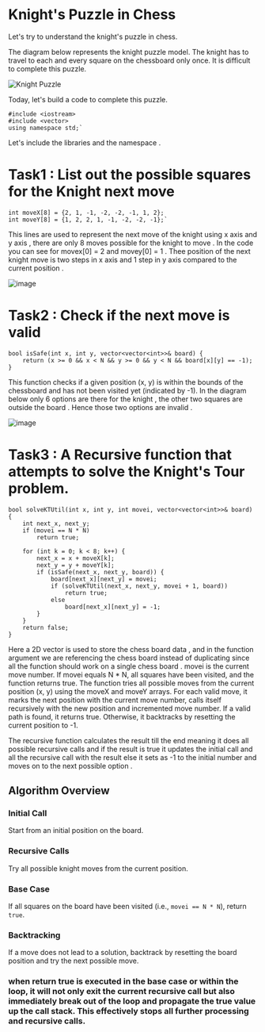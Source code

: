 # Knight's Puzzle in Chess

Let's try to understand the knight's puzzle in chess.

The diagram below represents the knight puzzle model. The knight has to travel to each and every square on the chessboard only once. It is difficult to complete this puzzle.

![Knight Puzzle](https://github.com/user-attachments/assets/77a4d7b0-f939-4f50-be3c-2faeeb8d9e5c)

Today, let's build a code to complete this puzzle.
```console
#include <iostream>
#include <vector>
using namespace std;`
```
Let's include the libraries and the namespace .


# Task1 : List out the possible squares for the Knight next move

```console
int moveX[8] = {2, 1, -1, -2, -2, -1, 1, 2};
int moveY[8] = {1, 2, 2, 1, -1, -2, -2, -1};`
```

This lines are used to represent the next move of the knight using x axis and y axis , there are only 8 moves possible for the knight to move . In the code you can see for movex[0] = 2 and movey[0] = 1 . Thee position of the next knight move is two steps in x axis and 1 step in y axis compared to the current position .


![image](https://github.com/user-attachments/assets/c27c4d09-0ec6-4e24-a0fa-7e2eb6072085)

# Task2 : Check if the next move is valid

```console
bool isSafe(int x, int y, vector<vector<int>>& board) {
    return (x >= 0 && x < N && y >= 0 && y < N && board[x][y] == -1);
}

```
This function checks if a given position (x, y) is within the bounds of the chessboard and has not been visited yet (indicated by -1). 
In the diagram below only 6 options are there for the knight , the other two squares are outside the board . Hence those two options are invalid .

![image](https://github.com/user-attachments/assets/7c07032c-4bda-4499-a7e2-3127f830226d)


# Task3 : A Recursive function that attempts to solve the Knight's Tour problem.

```console
bool solveKTUtil(int x, int y, int movei, vector<vector<int>>& board) {
    int next_x, next_y;
    if (movei == N * N) 
        return true;

    for (int k = 0; k < 8; k++) {
        next_x = x + moveX[k];
        next_y = y + moveY[k];
        if (isSafe(next_x, next_y, board)) {
            board[next_x][next_y] = movei;
            if (solveKTUtil(next_x, next_y, movei + 1, board))
                return true;
            else
                board[next_x][next_y] = -1; 
        }
    }
    return false;
}
```
Here a 2D vector is used to store the chess board data , and in the function argument we are referencing the chess board instead of duplicating since all the function should work on a single chess board .
movei is the current move number.
If movei equals N * N, all squares have been visited, and the function returns true.
The function tries all possible moves from the current position (x, y) using the moveX and moveY arrays.
For each valid move, it marks the next position with the current move number, calls itself recursively with the new position and incremented move number.
If a valid path is found, it returns true. Otherwise, it backtracks by resetting the current position to -1.

The recursive function calculates the result till the end meaning it does all possible recursive calls and if the result is true it updates the initial call and all the recursive call with the result else it sets as -1 to the initial number and moves on to the next possible option .
## Algorithm Overview

### Initial Call
Start from an initial position on the board.

### Recursive Calls
Try all possible knight moves from the current position.

### Base Case
If all squares on the board have been visited (i.e., `movei == N * N`), return `true`.

### Backtracking
If a move does not lead to a solution, backtrack by resetting the board position and try the next possible move.

###  when return true is executed in the base case or within the loop, it will not only exit the current recursive call but also immediately break out of the loop and propagate the true value up the call stack. This effectively stops all further processing and recursive calls.
